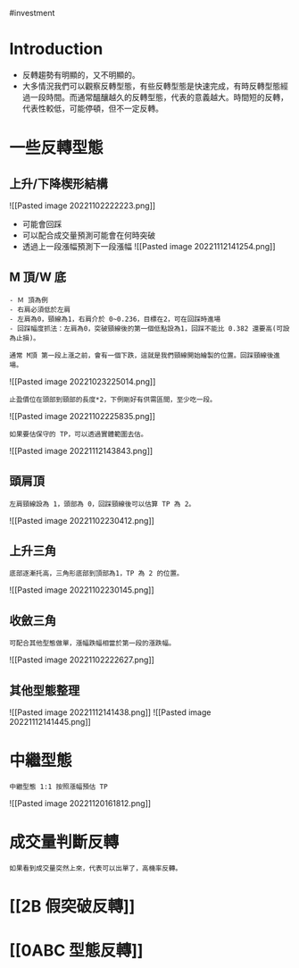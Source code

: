 #investment 

# Introduction
- 反轉趨勢有明顯的，又不明顯的。
- 大多情況我們可以觀察反轉型態，有些反轉型態是快速完成，有時反轉型態經過一段時間。而通常醞釀越久的反轉型態，代表的意義越大。時間短的反轉，代表性較低，可能停頓，但不一定反轉。

# 一些反轉型態
## 上升/下降楔形結構
![[Pasted image 20221102222223.png]]
- 可能會回踩
- 可以配合成交量預測可能會在何時突破
- 透過上一段漲幅預測下一段漲幅
![[Pasted image 20221112141254.png]]

## M 頂/W 底
	- Ｍ 頂為例
	- 右肩必須低於左肩
	- 左肩為0，頸線為1，右肩介於 0~0.236，目標在2，可在回踩時進場
	- 回踩幅度抓法：左肩為0，突破頸線後的第一個低點設為1，回踩不能比 0.382 還要高(可設為止損)。

	通常 M頂 第一段上漲之前，會有一個下跌，這就是我們頸線開始繪製的位置。回踩頸線後進場。
![[Pasted image 20221023225014.png]]

	止盈價位在頭部到頸部的長度*2，下例剛好有供需區間，至少吃一段。
![[Pasted image 20221102225835.png]]

	如果要估保守的 TP，可以透過實體範圍去估。
![[Pasted image 20221112143843.png]]

## 頭肩頂
	左肩頸線設為 1，頭部為 0，回踩頸線後可以估算 TP 為 2。
![[Pasted image 20221102230412.png]]

## 上升三角
	底部逐漸托高，三角形底部到頂部為1，TP 為 2 的位置。
![[Pasted image 20221102230145.png]]

## 收斂三角
	可配合其他型態做單，漲幅跌幅相當於第一段的漲跌幅。
![[Pasted image 20221102222627.png]]

## 其他型態整理
![[Pasted image 20221112141438.png]]
![[Pasted image 20221112141445.png]]

# 中繼型態
	中繼型態 1:1 按照漲幅預估 TP
![[Pasted image 20221120161812.png]]
# 成交量判斷反轉
	如果看到成交量突然上來，代表可以出單了，高機率反轉。

# [[2B 假突破反轉]]
# [[0ABC 型態反轉]]
